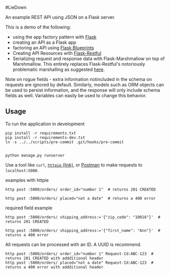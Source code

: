 #LieDown

An example REST API using JSON on a Flask server.

This is a demo of the following:
- using the app factory pattern with [Flask](http://flask.pocoo.org/)
- creating an API as a Flask app
- factoring an API using [Flask Blueprints](http://flask.pocoo.org/docs/blueprints/)
- Creating API Resources with [Flask-Restful](http://flask-restful.readthedocs.io/)
- Serializing request and response data with Flask-Marshmallow on top of Marshmallow. This entirely replaces Flask-Restful's notoriously problematic marshalling as suggested [here](https://github.com/flask-restful/flask-restful/issues/335).

Note on rogue fields - extra information notincluded in the schema on requests are ignored by default. Similarly, models such as ORM objects can be used to persist information, and the response will only include schema fields as well. Variables can easily be used to change this behavior.

## Usage

To run the application in development

```
pip install -r requirements.txt
pip install -r requirements-dev.txt
ln -s ../../scripts/pre-commit .git/hooks/pre-commit


python manage.py runserver
```

Use a tool like `curl`, [`httpie` (link)](https://httpie.org/), or [Postman](https://www.getpostman.com/) to make requests to `localhost:5000`.

examples with httpie

```
http post :5000/orders/ order_id="number 1"  # returns 201 CREATED

http post :5000/orders/ placed="not a date"  # returns a 400 error
```

required field example
```
http post :5000/orders/ shipping_address:='{"zip_code": "10016"}'  # returns 201 CREATED

http post :5000/orders/ shipping_address:='{"first_name": "Ann"}'  # returns a 400 error
```

All requests can be processed with an ID. A UUID is recommend.
```
http post :5000/orders/ order_id="number 1" Request-Id:ABC-123  # returns 201 CREATED with addditional header
http post :5000/orders/ placed="not a date" Request-Id:ABC-123  # returns a 400 error with addditional header
```
